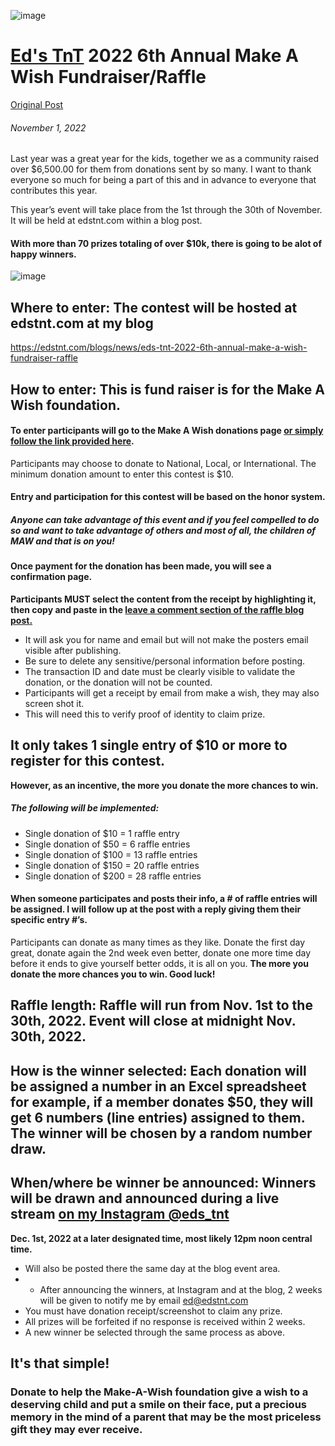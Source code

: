 ![image](https://user-images.githubusercontent.com/104687767/199868615-2b35f7b4-441b-4658-bae4-6769a5541af2.png)

# [Ed's TnT](https://edstnt.com/) 2022 6th Annual Make A Wish Fundraiser/Raffle
[Original Post](https://edstnt.com/blogs/news/eds-tnt-2022-6th-annual-make-a-wish-fundraiser-raffle)

###### November 1, 2022
Last year was a great year for the kids, together we as a community raised over $6,500.00 for them from donations sent by so many. I want to thank everyone so much for being a part of this and in advance to everyone that contributes this year.

This year’s event will take place from the 1st through the 30th of November. It will be held at edstnt.com within a blog post.

#### With more than 70 prizes totaling of over $10k, there is going to be alot of happy winners.

![image](https://user-images.githubusercontent.com/104687767/199868631-353b7f79-2400-4976-81ad-a519252e9d2e.png)

## Where to enter: The contest will be hosted at edstnt.com at my blog

https://edstnt.com/blogs/news/eds-tnt-2022-6th-annual-make-a-wish-fundraiser-raffle

## How to enter: This is fund raiser is for the Make A Wish foundation. 
#### To enter participants will go to the Make A Wish donations page [or simply follow the link provided here](https://secure2.wish.org/site/SPageServer?pagename=donate_now&chid=100-000&utm_campaign=WSA&utm_source=100site&utm_medium=hero). 
Participants may choose to donate to National, Local, or International. 
The minimum donation amount to enter this contest is $10.


#### Entry and participation for this contest will be based on the honor system. 
##### Anyone can take advantage of this event and if you feel compelled to do so and want to take advantage of others and most of all, the children of MAW and that is on you!

#### Once payment for the donation has been made, you will see a confirmation page.

**Participants MUST select the content from the receipt by highlighting it, then copy and paste in the [leave a comment section of the raffle blog post.](https://edstnt.com/blogs/news/eds-tnt-2022-6th-annual-make-a-wish-fundraiser-raffle**)** 

- It will ask you for name and email but will not make the posters email visible after publishing. 
- Be sure to delete any sensitive/personal information before posting. 
- The transaction ID and date must be clearly visible to validate the donation, or the donation will not be counted. 
- Participants will get a receipt by email from make a wish, they may also screen shot it. 
- This will need this to verify proof of identity to claim prize.

## It only takes 1 single entry of $10 or more to register for this contest. 
**However, as an incentive, the more you donate the more chances to win.**
##### The following will be implemented:

- Single donation of $10 = 1 raffle entry
- Single donation of $50 = 6 raffle entries
- Single donation of $100 = 13 raffle entries
- Single donation of $150 = 20 raffle entries
- Single donation of $200 = 28 raffle entries

#### When someone participates and posts their info, a # of raffle entries will be assigned. I will follow up at the post with a reply giving them their specific entry #’s.


Participants can donate as many times as they like. 
Donate the first day great, donate again the 2nd week even better, donate one more time day before it ends to give yourself better odds, it is all on you. 
**The more you donate the more chances you to win. Good luck!**

## Raffle length: Raffle will run from Nov. 1st to the 30th, 2022. Event will close at midnight Nov. 30th, 2022.

## How is the winner selected: Each donation will be assigned a number in an Excel spreadsheet for example, if a member donates $50, they will get 6 numbers (line entries) assigned to them. The winner will be chosen by a random number draw.

## When/where be winner be announced: Winners will be drawn and announced during a live stream [on my Instagram @eds_tnt](https://www.instagram.com/eds_tnt_)
**Dec. 1st, 2022 at a later designated time, most likely 12pm noon central time.**
- Will also be posted there the same day at the blog event area. 
- - After announcing the winners, at Instagram and at the blog, 2 weeks will be given to notify me by email ed@edstnt.com 
- You must have donation receipt/screenshot to claim any prize. 
- All prizes will be forfeited if no response is received within 2 weeks. 
- A new winner be selected through the same process as above.

## It's that simple!
### Donate to help the Make-A-Wish foundation give a wish to a deserving child and put a smile on their face, put a precious memory in the mind of a parent that may be the most priceless gift they may ever receive.

